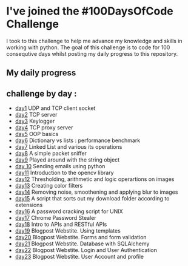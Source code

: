# I've joined the #100DaysOfCode Challenge
I took to this challenge to help me advance my knowledge and skills in working with python.
The goal of this challenge is to code for 100 consequtive days whilst posting my daily progress to this repository.





## My daily progress
## challenge by day :

* [day1](day1/) UDP and TCP client socket 
* [day2](day2/) TCP server
* [day3](day3/) Keylogger
* [day4](day4/) TCP proxy server
* [day5](day5/) OOP basics
* [day6](day6/) Dictionary vs lists : performance benchmark
* [day7](day7/) Linked List and various its operations
* [day8](day8/) A simple packet sniffer
* [day9](day9/) Played around with the string object
* [day 10](day-10/) Sending emails using python 
* [day11](day11/) Introduction to the opencv library
* [day12](day12/) Thresholding, arithmetic and logic operartions on images
* [day13](day13/) Creating color filters
* [day14](day14/) Removing noise, smoothening and applying blur to images
* [day15](day15/) A script that sorts out my download folder according to extensions
* [day16](day16/) A password cracking script for UNIX
* [day17](day17/) Chrome Password Stealer
* [day18](day18/) Intro to APIs and RESTful APIs 
* [day19](day19/) Blogpost Webstite. Using templates
* [day20](day20/) Blogpost Webstite. Forms and form validation
* [day21](day21/) Blogpost Webstite. Database with SQLAlchemy
* [day22](day22/) Blogpost Webstite. Login and User Authentication
* [day23](day23/) Blogpost Webstite. User Account and profile
